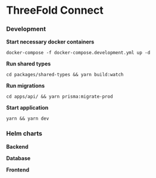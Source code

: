 # ThreeFold Connect

### Development

**Start necessary docker containers**

```shell
docker-compose -f docker-compose.development.yml up -d
```

**Run shared types**

```shell
cd packages/shared-types && yarn build:watch
```

**Run migrations**

```shell
cd apps/api/ && yarn prisma:migrate-prod
```

**Start application**

```shell
yarn && yarn dev
```


### Helm charts

**Backend**

**Database**

**Frontend**
